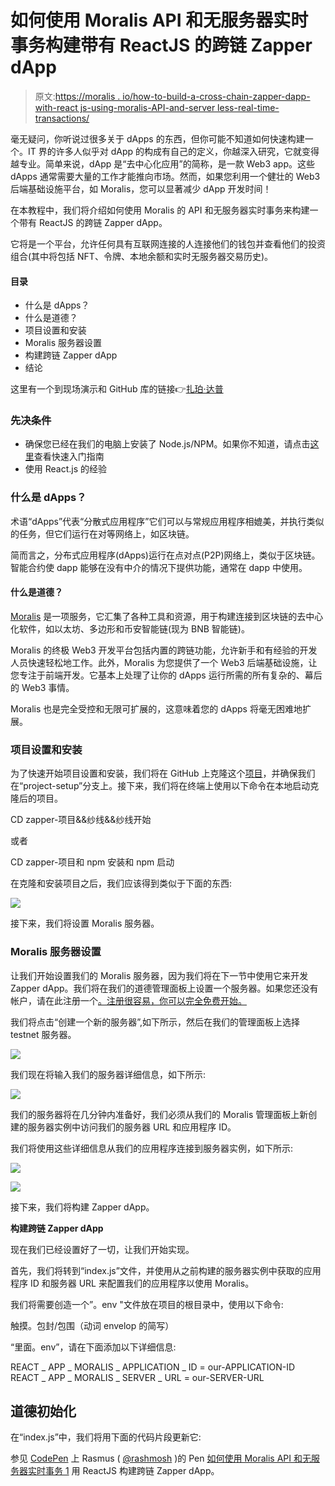 # 如何使用 Moralis API 和无服务器实时事务构建带有 ReactJS 的跨链 Zapper dApp

> 原文:[https://moralis . io/how-to-build-a-cross-chain-zapper-dapp-with-react js-using-moralis-API-and-server less-real-time-transactions/](https://moralis.io/how-to-build-a-cross-chain-zapper-dapp-with-reactjs-using-moralis-api-and-serverless-real-time-transactions/)

毫无疑问，你听说过很多关于 dApps 的东西，但你可能不知道如何快速构建一个。IT 界的许多人似乎对 dApp 的构成有自己的定义，你越深入研究，它就变得越专业。简单来说，dApp 是“去中心化应用”的简称，是一款 Web3 app。这些 dApps 通常需要大量的工作才能推向市场。然而，如果您利用一个健壮的 Web3 后端基础设施平台，如 Moralis，您可以显著减少 dApp 开发时间！

在本教程中，我们将介绍如何使用 Moralis 的 API 和无服务器实时事务来构建一个带有 ReactJS 的跨链 Zapper dApp。

它将是一个平台，允许任何具有互联网连接的人连接他们的钱包并查看他们的投资组合(其中将包括 NFT、令牌、本地余额和实时无服务器交易历史)。

#### **目录**

*   什么是 dApps？
*   什么是道德？
*   项目设置和安装
*   Moralis 服务器设置
*   构建跨链 Zapper dApp
*   结论

这里有一个到现场演示和 GitHub 库的链接👉[扎珀·达普](https://github.com/Olanetsoft/zapper--project)

### **先决条件**

*   确保您已经在我们的电脑上安装了 Node.js/NPM。如果你不知道，请点击[这里](https://nodejs.org/en/)查看快速入门指南
*   使用 React.js 的经验

### **什么是 dApps？**

术语“dApps”代表“分散式应用程序”它们可以与常规应用程序相媲美，并执行类似的任务，但它们运行在对等网络上，如区块链。

简而言之，分布式应用程序(dApps)运行在点对点(P2P)网络上，类似于区块链。智能合约使 dapp 能够在没有中介的情况下提供功能，通常在 dapp 中使用。

#### **什么是道德？**

[Moralis](https://moralis.io/) 是一项服务，它汇集了各种工具和资源，用于构建连接到区块链的去中心化软件，如以太坊、多边形和币安智能链(现为 BNB 智能链)。

Moralis 的终极 Web3 开发平台包括内置的跨链功能，允许新手和有经验的开发人员快速轻松地工作。此外，Moralis 为您提供了一个 Web3 后端基础设施，让您专注于前端开发。它基本上处理了让你的 dApps 运行所需的所有复杂的、幕后的 Web3 事情。

Moralis 也是完全受控和无限可扩展的，这意味着您的 dApps 将毫无困难地扩展。

### **项目设置和安装**

为了快速开始项目设置和安装，我们将在 GitHub 上克隆这个[项目](https://github.com/Olanetsoft/zapper--project/tree/project-setup)，并确保我们在“project-setup”分支上。接下来，我们将在终端上使用以下命令在本地启动克隆后的项目。

CD zapper-项目&&纱线&&纱线开始

或者

CD zapper-项目和 npm 安装和 npm 启动

在克隆和安装项目之后，我们应该得到类似于下面的东西:

![](../Images/7e73e7cc020e02a8467f4d7c2c571ed3.png)

接下来，我们将设置 Moralis 服务器。

### **Moralis 服务器设置**

让我们开始设置我们的 Moralis 服务器，因为我们将在下一节中使用它来开发 Zapper dApp。我们将在我们的道德管理面板上设置一个服务器。如果您还没有帐户，请在此注册一个[。注册很容易，你可以完全免费开始。](https://admin.moralis.io/register)

我们将点击“创建一个新的服务器”,如下所示，然后在我们的管理面板上选择 testnet 服务器。

![](../Images/9c30d6497b9e6e4a0649d38923661f9c.png)

我们现在将输入我们的服务器详细信息，如下所示:

![](../Images/8ae53844362696ca9379074cff82731c.png)

我们的服务器将在几分钟内准备好，我们必须从我们的 Moralis 管理面板上新创建的服务器实例中访问我们的服务器 URL 和应用程序 ID。

我们将使用这些详细信息从我们的应用程序连接到服务器实例，如下所示:

![](../Images/cda95777235674bd2c1b2104e946db0b.png)

![](../Images/0dd71cb8f62421faebbb893f41b4c8bf.png)

接下来，我们将构建 Zapper dApp。

**构建跨链 Zapper dApp**

现在我们已经设置好了一切，让我们开始实现。

首先，我们将转到“index.js”文件，并使用从之前构建的服务器实例中获取的应用程序 ID 和服务器 URL 来配置我们的应用程序以使用 Moralis。

我们将需要创造一个”。env "文件放在项目的根目录中，使用以下命令:

触摸。包封/包围（动词 envelop 的简写）

“里面。env”，请在下面添加以下详细信息:

REACT _ APP _ MORALIS _ APPLICATION _ ID = our-APPLICATION-ID REACT _ APP _ MORALIS _ SERVER _ URL = our-SERVER-URL

## **道德初始化**

在“index.js”中，我们将用下面的代码片段更新它:

参见 [CodePen](https://codepen.io) 上 Rasmus ( [@rashmosh](https://codepen.io/rashmosh) )的 Pen [如何使用 Moralis API 和无服务器实时事务 1](https://codepen.io/rashmosh/pen/zYPeMjM) 用 ReactJS 构建跨链 Zapper dApp。